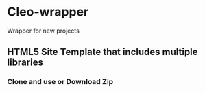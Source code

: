 # Cleo-wrapper
Wrapper for new projects

## HTML5 Site Template that includes multiple libraries
### Clone and use or Download Zip

